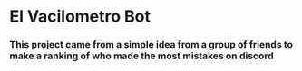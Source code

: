 # El Vacilometro Bot

<h3>This project came from a simple idea from a group of friends to make a ranking of who made the most mistakes on discord<h3>
